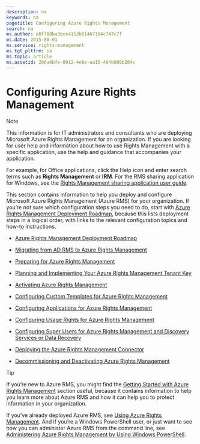 ```yaml
---
description: na
keywords: na
pagetitle: Configuring Azure Rights Management
search: na
ms.author: e8f708ba3bce4153b61467184c747c7f
ms.date: 2015-08-01
ms.service: rights-management
ms.tgt_pltfrm: na
ms.topic: article
ms.assetid: 206a0bfe-0912-4e0e-aa15-484b000b264c
---
```

# Configuring Azure Rights Management
> [!NOTE]
> This information is for IT administrators and consultants who are deploying Microsoft Azure Rights Management for an organization. If you are looking for user help and information about how to use Rights Management with a specific application, use the help and guidance that accompanies your application.
> 
> For example, for Office applications, click the Help icon and enter search terms such as **Rights Management** or **IRM**. For the RMS sharing application for Windows, see the [Rights Management sharing application user guide](http://technet.microsoft.com/library/dn339006.aspx).

This section contains information to help you deploy and configure Microsoft Azure Rights Management (Azure RMS) for your organization. If you’re not sure which configuration steps you need to do, start with [Azure Rights Management Deployment Roadmap](../Topic/Azure_Rights_Management_Deployment_Roadmap.md), because this lists deployment steps in a logical order, with links to the relevant configuration topics and how-to instructions.

- [Azure Rights Management Deployment Roadmap](../Topic/Azure_Rights_Management_Deployment_Roadmap.md)

- [Migrating from AD RMS to Azure Rights Management](../Topic/Migrating_from_AD_RMS_to_Azure_Rights_Management.md)

- [Preparing for Azure Rights Management](../Topic/Preparing_for_Azure_Rights_Management.md)

- [Planning and Implementing Your Azure Rights Management Tenant Key](../Topic/Planning_and_Implementing_Your_Azure_Rights_Management_Tenant_Key.md)

- [Activating Azure Rights Management](../Topic/Activating_Azure_Rights_Management.md)

- [Configuring Custom Templates for Azure Rights Management](../Topic/Configuring_Custom_Templates_for_Azure_Rights_Management.md)

- [Configuring Applications for Azure Rights Management](../Topic/Configuring_Applications_for_Azure_Rights_Management.md)

- [Configuring Usage Rights for Azure Rights Management](../Topic/Configuring_Usage_Rights_for_Azure_Rights_Management.md)

- [Configuring Super Users for Azure Rights Management and Discovery Services or Data Recovery](../Topic/Configuring_Super_Users_for_Azure_Rights_Management_and_Discovery_Services_or_Data_Recovery.md)

- [Deploying the Azure Rights Management Connector](../Topic/Deploying_the_Azure_Rights_Management_Connector.md)

- [Decommissioning and Deactivating Azure Rights Management](../Topic/Decommissioning_and_Deactivating_Azure_Rights_Management.md)

> [!TIP]
> If you’re new to Azure RMS, you might find the [Getting Started with Azure Rights Management](../Topic/Getting_Started_with_Azure_Rights_Management.md) section useful, because it contains information to help you learn more about Azure RMS and how it can help you to protect information in your organization.
> 
> If you’ve already deployed Azure RMS, see [Using Azure Rights Management](../Topic/Using_Azure_Rights_Management.md). And if you’re a Windows PowerShell user, or just want to see how you can administer Azure RMS from the command line, see [Administering Azure Rights Management by Using Windows PowerShell](../Topic/Administering_Azure_Rights_Management_by_Using_Windows_PowerShell.md).


